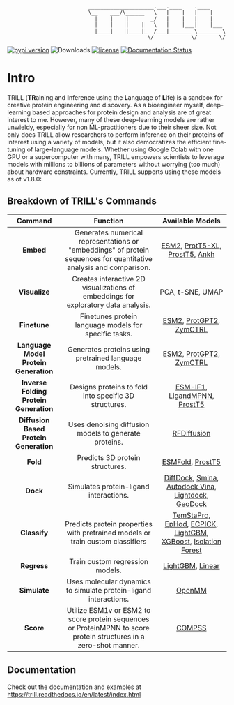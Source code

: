                               _____________________.___.____    .____     
                              \__    ___/\______   \   |    |   |    |    
                                |    |    |       _/   |    |   |    |    
                                |    |    |    |   \   |    |___|    |___ 
                                |____|    |____|_  /___|_______ \_______ \
                                                 \/            \/       \/

[![pypi version](https://img.shields.io/pypi/v/trill-proteins?color=blueviolet&style=flat-square)](https://pypi.org/project/trill-proteins)
![Downloads](https://pepy.tech/badge/trill-proteins)
[![license](https://img.shields.io/pypi/l/trill-proteins?color=blueviolet&style=flat-square)](LICENSE)
[![Documentation Status](https://readthedocs.org/projects/trill/badge/?version=latest&style=flat-square)](https://trill.readthedocs.io/en/latest/?badge=latest)
<!---![status](https://github.com/martinez-zacharya/TRILL/workflows/CI/badge.svg?style=flat-square&color=blueviolet)--->
# Intro
TRILL (**TR**aining and **I**nference using the **L**anguage of **L**ife) is a sandbox for creative protein engineering and discovery. As a bioengineer myself, deep-learning based approaches for protein design and analysis are of great interest to me. However, many of these deep-learning models are rather unwieldy, especially for non ML-practitioners due to their sheer size. Not only does TRILL allow researchers to perform inference on their proteins of interest using a variety of models, but it also democratizes the efficient fine-tuning of large-language models. Whether using Google Colab with one GPU or a supercomputer with many, TRILL empowers scientists to leverage models with millions to billions of parameters without worrying (too much) about hardware constraints. Currently, TRILL supports using these models as of v1.8.0:

## Breakdown of TRILL's Commands

| **Command** | **Function** | **Available Models** |
|:-----------:|:------------:|:--------------------:|
| **Embed** | Generates numerical representations or "embeddings" of protein sequences for quantitative analysis and comparison. | [ESM2](https://doi.org/10.1101/2022.07.20.500902), [ProtT5-XL](https://doi.org/10.1109/TPAMI.2021.3095381), [ProstT5](https://doi.org/10.1101/2023.07.23.550085), [Ankh](https://doi.org/10.48550/arXiv.2301.06568)|
| **Visualize** | Creates interactive 2D visualizations of embeddings for exploratory data analysis. | PCA, t-SNE, UMAP |
| **Finetune** | Finetunes protein language models for specific tasks. | [ESM2](https://doi.org/10.1101/2022.07.20.500902), [ProtGPT2](https://doi.org/10.1038/s41467-022-32007-7), [ZymCTRL](https://www.mlsb.io/papers_2022/ZymCTRL_a_conditional_language_model_for_the_controllable_generation_of_artificial_enzymes.pdf) |
| **Language Model Protein Generation** | Generates proteins using pretrained language models. | [ESM2](https://doi.org/10.1101/2022.07.20.500902), [ProtGPT2](https://doi.org/10.1038/s41467-022-32007-7), [ZymCTRL](https://www.mlsb.io/papers_2022/ZymCTRL_a_conditional_language_model_for_the_controllable_generation_of_artificial_enzymes.pdf) |
| **Inverse Folding Protein Generation** | Designs proteins to fold into specific 3D structures. | [ESM-IF1](https://doi.org/10.1101/2022.04.10.487779), [LigandMPNN](https://doi.org/10.1101/2023.12.22.573103), [ProstT5](https://doi.org/10.1101/2023.07.23.550085) |
| **Diffusion Based Protein Generation** | Uses denoising diffusion models to generate proteins. | [RFDiffusion](https://doi.org/10.1101/2022.12.09.519842) |
| **Fold** | Predicts 3D protein structures. | [ESMFold](https://doi.org/10.1101/2022.07.20.500902), [ProstT5](https://doi.org/10.1101/2023.07.23.550085) |
| **Dock** | Simulates protein-ligand interactions. | [DiffDock](https://doi.org/10.48550/arXiv.2210.01776), [Smina](https://doi.org/10.1021/ci300604z), [Autodock Vina](https://doi.org/10.1021/acs.jcim.1c00203), [Lightdock](https://doi.org/10.1093/bioinformatics/btx555), [GeoDock](https://doi.org/10.1101/2023.06.29.547134) |
| **Classify** | Predicts protein properties with pretrained models or train custom classifiers | [TemStaPro](https://doi.org/10.1101/2023.03.27.534365), [EpHod](https://doi.org/10.1101/2023.06.22.544776), [ECPICK](https://github.com/datax-lab/ECPICK?tab=readme-ov-file), [LightGBM](https://papers.nips.cc/paper_files/paper/2017/hash/6449f44a102fde848669bdd9eb6b76fa-Abstract.html), [XGBoost](https://doi.org/10.48550/arXiv.1603.02754), [Isolation Forest](https://doi.org/10.1109/ICDM.2008.17) |
| **Regress** | Train custom regression models. | [LightGBM](https://papers.nips.cc/paper_files/paper/2017/hash/6449f44a102fde848669bdd9eb6b76fa-Abstract.html), [Linear](https://scikit-learn.org/stable/modules/generated/sklearn.linear_model.LinearRegression.html)|
| **Simulate** | Uses molecular dynamics to simulate protein-ligand interactions. | [OpenMM](https://doi.org/10.1371/journal.pcbi.1005659) |
| **Score** | Utilize ESM1v or ESM2 to score protein sequences or ProteinMPNN to score protein structures in a zero-shot manner. | [COMPSS](https://www.nature.com/articles/s41587-024-02214-2#change-history)  |


## Documentation
Check out the documentation and examples at https://trill.readthedocs.io/en/latest/index.html
